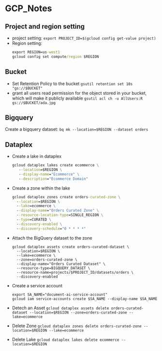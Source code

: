 # GCP_Notes

## Project and region setting

* project  setting: `export PROJECT_ID=$(gcloud config get-value project)`
* Region setting:
  ```cmd
  export REGION=us-west1
  gcloud config set compute/region $REGION
  ```
  
## Bucket

* Set Retention Policy to the bucket `gsutil retention set 10s "gs://$BUCKET"`
* grant all users read permission for the object stored in your bucket, which will make it publicly available `gsutil acl ch -u AllUsers:R gs://$BUCKET/ada.jpg`

## Bigquery

Create a bigquery dataset: `bq mk --location=$REGION --dataset orders`

## Dataplex

* Create a lake in dataplex
  ```cmd
  gcloud dataplex lakes create ecommerce \
     --location=$REGION \
     --display-name="Ecommerce" \
     --description="Ecommerce Domain"
  ```

* Create a zone within the lake
  ```cmd
  gcloud dataplex zones create orders-curated-zone \
    --location=$REGION \
    --lake=ecommerce \
    --display-name="Orders Curated Zone" \
    --resource-location-type=SINGLE_REGION \
    --type=CURATED \
    --discovery-enabled \
    --discovery-schedule="0 * * * *"
  ```
  
* Attach the BigQuery dataset to the zone
  ```
  gcloud dataplex assets create orders-curated-dataset \
    --location=$REGION \
    --lake=ecommerce \
    --zone=orders-curated-zone \
    --display-name="Orders Curated Dataset" \
    --resource-type=BIGQUERY_DATASET \
    --resource-name=projects/$PROJECT_ID/datasets/orders \
    --discovery-enabled 
  ```

* Create a service account
  ```
  export SA_NAME="document-ai-service-account"
  gcloud iam service-accounts create $SA_NAME --display-name $SA_NAME
  ```
  
* Detech an Asset
  `gcloud dataplex assets delete orders-curated-dataset --location=$REGION --zone=orders-curated-zone --lake=ecommerce`
  
* Delete Zone
  `gcloud dataplex zones delete orders-curated-zone --location=$REGION --lake=ecommerce`
  
* Delete Lake
  `gcloud dataplex lakes delete ecommerce --location=$REGION`
